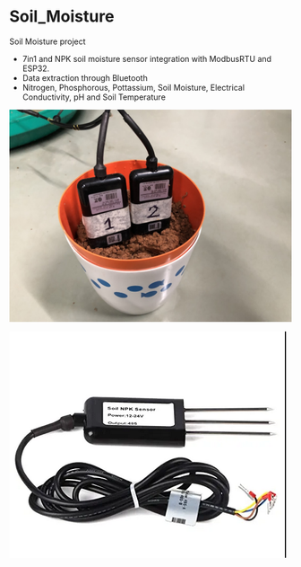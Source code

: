 # Soil_Moisture
Soil Moisture project

* 7in1 and NPK soil moisture sensor integration with ModbusRTU and ESP32.
* Data extraction through Bluetooth
* Nitrogen, Phosphorous, Pottassium, Soil Moisture, Electrical Conductivity, pH and Soil Temperature 

![alt tex](https://github.com/makeshm98/Soil_Moisture/blob/main/images/Untitled.jpeg)

![alt tex](https://github.com/makeshm98/Soil_Moisture/blob/main/images/Screenshot%20from%202024-11-28%2017-14-30.png)
